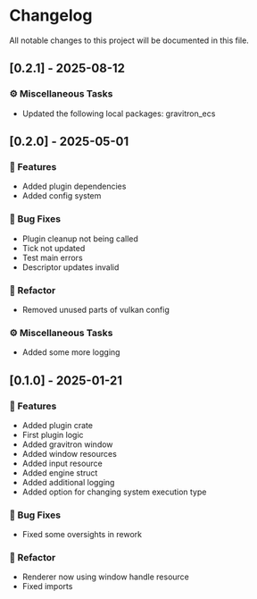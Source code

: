 # Changelog

All notable changes to this project will be documented in this file.

## [0.2.1] - 2025-08-12

### ⚙️ Miscellaneous Tasks

- Updated the following local packages: gravitron_ecs


## [0.2.0] - 2025-05-01

### 🚀 Features

- Added plugin dependencies
- Added config system

### 🐛 Bug Fixes

- Plugin cleanup not being called
- Tick not updated
- Test main errors
- Descriptor updates invalid

### 🚜 Refactor

- Removed unused parts of vulkan config

### ⚙️ Miscellaneous Tasks

- Added some more logging


## [0.1.0] - 2025-01-21

### 🚀 Features

- Added plugin crate
- First plugin logic
- Added gravitron window
- Added window resources
- Added input resource
- Added engine struct
- Added additional logging
- Added option for changing system execution type

### 🐛 Bug Fixes

- Fixed some oversights in rework

### 🚜 Refactor

- Renderer now using window handle resource
- Fixed imports


